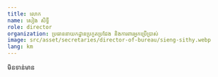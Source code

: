 ```yaml
---
title: លោក
name: សៀង សិទ្ធី
role: director
organization: ប្រធាននាយកដ្ឋានប្រកួតប្រជែង និងការពារអ្នកប្រើប្រាស់
image: src/asset/secretaries/director-of-bureau/sieng-sithy.webp
lang: km
---
```


មិនទាន់មាន
